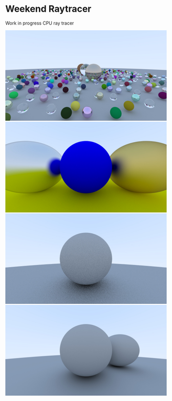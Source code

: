 # Weekend Raytracer

Work in progress CPU ray tracer

![Sphere scene screenshot](https://github.com/sethpyle376/weekend-raytracer/blob/master/spheres_4.jpg?raw=true)
![Sphere normal screenshot](https://github.com/sethpyle376/weekend-raytracer/blob/master/spheres_1.jpg?raw=true)
![Sphere matte screenshot](https://github.com/sethpyle376/weekend-raytracer/blob/master/spheres_2.jpg?raw=true)
![Spheres 1000 samples/pixel screenshot](https://github.com/sethpyle376/weekend-raytracer/blob/master/spheres_3.jpg?raw=true)